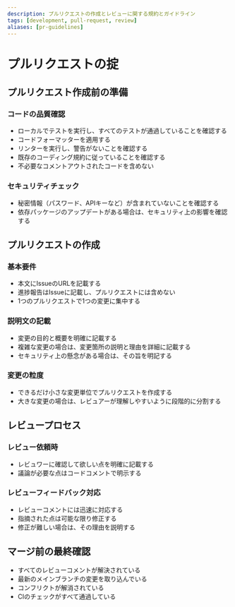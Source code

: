 ```yaml
---
description: プルリクエストの作成とレビューに関する規約とガイドライン
tags: [development, pull-request, review]
aliases: [pr-guidelines]
---
```


# プルリクエストの掟

## プルリクエスト作成前の準備

### コードの品質確認

- ローカルでテストを実行し、すべてのテストが通過していることを確認する
- コードフォーマッターを適用する
- リンターを実行し、警告がないことを確認する
- 既存のコーディング規約に従っていることを確認する
- 不必要なコメントアウトされたコードを含めない

### セキュリティチェック

- 秘密情報（パスワード、APIキーなど）が含まれていないことを確認する
- 依存パッケージのアップデートがある場合は、セキュリティ上の影響を確認する

## プルリクエストの作成

### 基本要件

- 本文にIssueのURLを記載する
- 進捗報告はIssueに記載し、プルリクエストには含めない
- 1つのプルリクエストで1つの変更に集中する

### 説明文の記載

- 変更の目的と概要を明確に記載する
- 複雑な変更の場合は、変更箇所の説明と理由を詳細に記載する
- セキュリティ上の懸念がある場合は、その旨を明記する

### 変更の粒度

- できるだけ小さな変更単位でプルリクエストを作成する
- 大きな変更の場合は、レビュアーが理解しやすいように段階的に分割する

## レビュープロセス

### レビュー依頼時

- レビュワーに確認して欲しい点を明確に記載する
- 議論が必要な点はコードコメントで明示する

### レビューフィードバック対応

- レビューコメントには迅速に対応する
- 指摘された点は可能な限り修正する
- 修正が難しい場合は、その理由を説明する

## マージ前の最終確認

- すべてのレビューコメントが解決されている
- 最新のメインブランチの変更を取り込んでいる
- コンフリクトが解消されている
- CIのチェックがすべて通過している
